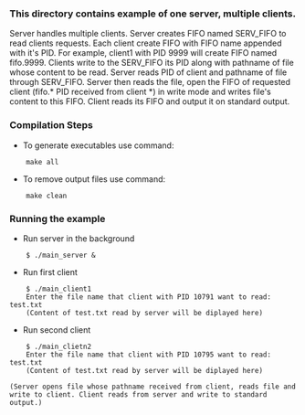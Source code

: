 ### This directory contains example of one server, multiple clients.
Server handles multiple clients. Server creates FIFO named SERV_FIFO to read clients requests. Each client create FIFO with FIFO name appended with it's PID. For example, client1 with PID 9999 will create FIFO named fifo.9999. Clients write to the SERV_FIFO its PID along with pathname of file whose content to be read. Server reads PID of client and pathname of file through SERV_FIFO. Server then reads the file, open the FIFO of requested client (fifo.* PID received from client *) in write mode and writes file's content to this FIFO. Client reads its FIFO and output it on standard output.

### Compilation Steps
- To generate executables use command:
``` 
    make all
```
- To remove output files use command:
```
    make clean
```

### Running the example
- Run server in the background
```
    $ ./main_server &
```
- Run first client
```
    $ ./main_client1
    Enter the file name that client with PID 10791 want to read: test.txt
    (Content of test.txt read by server will be diplayed here)
```
- Run second client
```
    $ ./main_clietn2
    Enter the file name that client with PID 10795 want to read: test.txt
    (Content of test.txt read by server will be diplayed here)
```
    (Server opens file whose pathname received from client, reads file and write to client. Client reads from server and write to standard output.)
